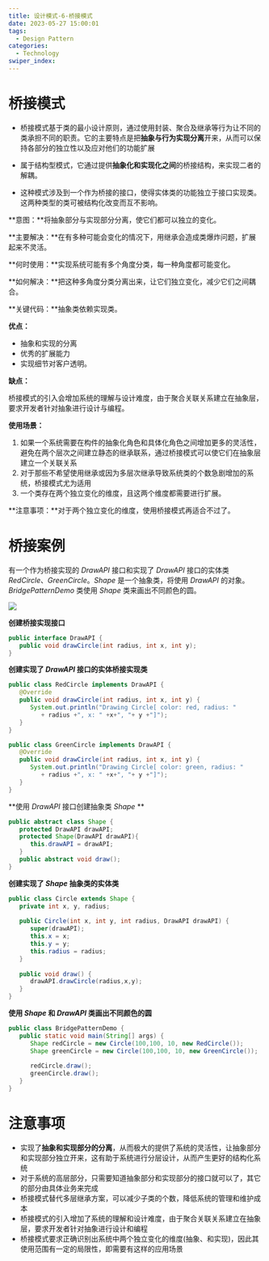 ```yaml
---
title: 设计模式-6-桥接模式
date: 2023-05-27 15:00:01
tags: 
  - Design Pattern
categories: 
  - Technology
swiper_index: 
---
```

# 桥接模式

* 桥接模式基于类的最小设计原则，通过使用封装、聚合及继承等行为让不同的类承担不同的职责。它的主要特点是把**抽象与行为实现分离**开来，从而可以保持各部分的独立性以及应对他们的功能扩展 
* 属于结构型模式，它通过提供**抽象化和实现化之间**的桥接结构，来实现二者的解耦。

* 这种模式涉及到一个作为桥接的接口，使得实体类的功能独立于接口实现类。这两种类型的类可被结构化改变而互不影响。

**意图：**将抽象部分与实现部分分离，使它们都可以独立的变化。

**主要解决：**在有多种可能会变化的情况下，用继承会造成类爆炸问题，扩展起来不灵活。

**何时使用：**实现系统可能有多个角度分类，每一种角度都可能变化。

**如何解决：**把这种多角度分类分离出来，让它们独立变化，减少它们之间耦合。

**关键代码：**抽象类依赖实现类。

**优点：**

* 抽象和实现的分离
* 优秀的扩展能力
* 实现细节对客户透明。

**缺点：**

桥接模式的引入会增加系统的理解与设计难度，由于聚合关联关系建立在抽象层，要求开发者针对抽象进行设计与编程。

**使用场景：** 

1. 如果一个系统需要在构件的抽象化角色和具体化角色之间增加更多的灵活性，避免在两个层次之间建立静态的继承联系，通过桥接模式可以使它们在抽象层建立一个关联关系
2. 对于那些不希望使用继承或因为多层次继承导致系统类的个数急剧增加的系统，桥接模式尤为适用
3. 一个类存在两个独立变化的维度，且这两个维度都需要进行扩展。

**注意事项：**对于两个独立变化的维度，使用桥接模式再适合不过了。

# 桥接案例

 有一个作为桥接实现的 *DrawAPI* 接口和实现了 *DrawAPI* 接口的实体类 *RedCircle*、*GreenCircle*。*Shape* 是一个抽象类，将使用 *DrawAPI* 的对象。*BridgePatternDemo* 类使用 *Shape* 类来画出不同颜色的圆。 

![](https://cyan-images.oss-cn-shanghai.aliyuncs.com/images/04-design-pattern-2023-05-12-14.svg)



**创建桥接实现接口**

```java
public interface DrawAPI {
   public void drawCircle(int radius, int x, int y);
}
```

 **创建实现了 *DrawAPI* 接口的实体桥接实现类** 

```java
public class RedCircle implements DrawAPI {
   @Override
   public void drawCircle(int radius, int x, int y) {
      System.out.println("Drawing Circle[ color: red, radius: "
         + radius +", x: " +x+", "+ y +"]");
   }
}

public class GreenCircle implements DrawAPI {
   @Override
   public void drawCircle(int radius, int x, int y) {
      System.out.println("Drawing Circle[ color: green, radius: "
         + radius +", x: " +x+", "+ y +"]");
   }
}
```

**使用 *DrawAPI* 接口创建抽象类 *Shape* **

```java
public abstract class Shape {
   protected DrawAPI drawAPI;
   protected Shape(DrawAPI drawAPI){
      this.drawAPI = drawAPI;
   }
   public abstract void draw();  
}
```

  **创建实现了 *Shape* 抽象类的实体类** 

```java
public class Circle extends Shape {
   private int x, y, radius;
 
   public Circle(int x, int y, int radius, DrawAPI drawAPI) {
      super(drawAPI);
      this.x = x;  
      this.y = y;  
      this.radius = radius;
   }
 
   public void draw() {
      drawAPI.drawCircle(radius,x,y);
   }
}
```

**使用 *Shape* 和 *DrawAPI* 类画出不同颜色的圆**

```java
public class BridgePatternDemo {
   public static void main(String[] args) {
      Shape redCircle = new Circle(100,100, 10, new RedCircle());
      Shape greenCircle = new Circle(100,100, 10, new GreenCircle());
 
      redCircle.draw();
      greenCircle.draw();
   }
}
```

# 注意事项

* 实现了**抽象和实现部分的分离**，从而极大的提供了系统的灵活性，让抽象部分和实现部分独立开来，这有助于系统进行分层设计，从而产生更好的结构化系统
* 对于系统的高层部分，只需要知道抽象部分和实现部分的接口就可以了，其它的部分由具体业务来完成
* 桥接模式替代多层继承方案，可以减少子类的个数，降低系统的管理和维护成本
* 桥接模式的引入增加了系统的理解和设计难度，由于聚合关联关系建立在抽象层，要求开发者针对抽象进行设计和编程
* 桥接模式要求正确识别出系统中两个独立变化的维度(抽象、和实现)，因此其使用范围有一定的局限性，即需要有这样的应用场景  